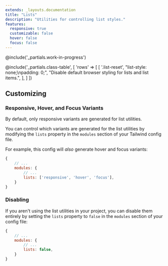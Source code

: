 ```yaml
---
extends: _layouts.documentation
title: "Lists"
description: "Utilities for controlling list styles."
features:
  responsive: true
  customizable: false
  hover: false
  focus: false
---
```


@include('_partials.work-in-progress')

@include('_partials.class-table', [
  'rows' => [
    [
      '.list-reset',
      "list-style: none;\npadding: 0;",
      "Disable default browser styling for lists and list items.",
    ],
  ]
])

## Customizing

### Responsive, Hover, and Focus Variants

By default, only responsive variants are generated for list utilities.

You can control which variants are generated for the list utilities by modifying the `lists` property in the `modules` section of your Tailwind config file.

For example, this config will _also_ generate hover and focus variants:

```js
{
    // ...
    modules: { 
        // ...
        lists: ['responsive', 'hover', 'focus'],
    }
}
```

### Disabling

If you aren't using the list utilities in your project, you can disable them entirely by setting the `lists` property to `false` in the `modules` section of your config file:

```js
{
    // ...
    modules: {
        // ...
        lists: false,
    }
}
```

